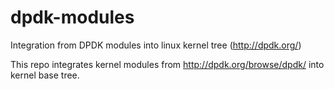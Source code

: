 # dpdk-modules
Integration from DPDK modules into linux kernel tree (http://dpdk.org/)

This repo integrates kernel modules from http://dpdk.org/browse/dpdk/ into kernel base tree.
